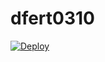 # dfert0310
[![Deploy](https://www.herokucdn.com/deploy/button.png)](https://dashboard.heroku.com/new?template=https://github.com/alter267/dfert0310)
